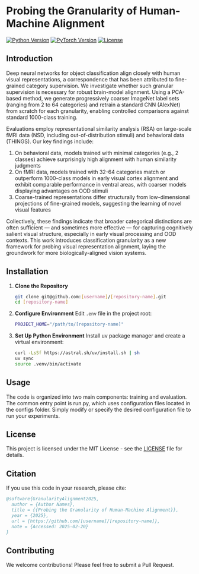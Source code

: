 # Probing the Granularity of Human-Machine Alignment

<p align="left">
<a href="https://docs.python.org/3/whatsnew/3.12.html"><img src="https://img.shields.io/badge/python-3.12-blue.svg?style=for-the-badge&logo=python" alt="Python Version"></a> <a href="https://www.pytorch.com/"><img src="https://img.shields.io/badge/PyTorch-2.5-blue?style=for-the-badge&logo=pytorch&labelColor=gray&color=orange" alt="PyTorch Version"></a> <a href="https://opensource.org/license/mit/"><img src="https://img.shields.io/badge/License-MIT-yellow.svg?style=for-the-badge&logo=open-source-initiative" alt="License"></a>
</p>

## Introduction

Deep neural networks for object classification align closely with human visual representations, a correspondence that has been attributed to fine-grained category supervision. We investigate whether such granular supervision is necessary for robust brain-model alignment. Using a PCA-based method, we generate progressively coarser ImageNet label sets (ranging from 2 to 64 categories) and retrain a standard CNN (AlexNet) from scratch for each granularity, enabling controlled comparisons against standard 1000-class training. 

Evaluations employ representational similarity analysis (RSA) on large-scale fMRI data (NSD, including out-of-distribution stimuli) and behavioral data (THINGS). Our key findings include: 
1. On behavioral data, models trained with minimal categories (e.g., 2 classes) achieve surprisingly high alignment with human similarity judgments
2. On fMRI data, models trained with 32-64 categories match or outperform 1000-class models in early visual cortex alignment and exhibit comparable performance in ventral areas, with coarser models displaying advantages on OOD stimuli
3. Coarse-trained representations differ structurally from low-dimensional projections of fine-grained models, suggesting the learning of novel visual features

Collectively, these findings indicate that broader categorical distinctions are often sufficient — and sometimes more effective — for capturing cognitively salient visual structure, especially in early visual processing and OOD contexts. This work introduces classification granularity as a new framework for probing visual representation alignment, laying the groundwork for more biologically-aligned vision systems.

## Installation

1. **Clone the Repository**
   ```bash
   git clone git@github.com:[username]/[repository-name].git
   cd [repository-name]
   ```

2. **Configure Environment**
   Edit `.env` file in the project root:
   ```bash
   PROJECT_HOME="/path/to/[repository-name]"
   ```

3. **Set Up Python Environment**
   Install uv package manager and create a virtual environment:
   ```bash
   curl -LsSf https://astral.sh/uv/install.sh | sh
   uv sync
   source .venv/bin/activate
   ```

## Usage

The code is organized into two main components: training and evaluation. The common entry point is run.py, which uses configuration files located in the configs folder. Simply modify or specify the desired configuration file to run your experiments.

## License

This project is licensed under the MIT License - see the [LICENSE](LICENSE) file for details.

## Citation

If you use this code in your research, please cite:

```bibtex
@software{GranularityAlignment2025,
  author = {Author Names},
  title = {{Probing the Granularity of Human-Machine Alignment}},
  year = {2025},
  url = {https://github.com/[username]/[repository-name]},
  note = {Accessed: 2025-02-20}
}
```

## Contributing

We welcome contributions! Please feel free to submit a Pull Request.
